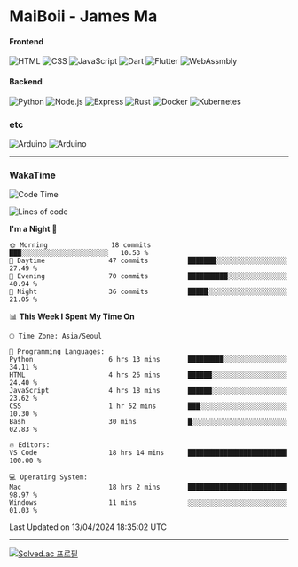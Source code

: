 # MaiBoii - James Ma

#### Frontend
![HTML](https://img.shields.io/badge/-HTML-E34F26?style=flat-square&logo=html5&logoColor=white)
![CSS](https://img.shields.io/badge/-CSS-1572B6?style=flat-square&logo=css3)
![JavaScript](https://img.shields.io/badge/-JavaScript-F7DF1E?style=flat-square&logo=javascript&logoColor=black)
![Dart](https://img.shields.io/badge/-Dart-0175C2?style=flat-square&logo=dart)
![Flutter](https://img.shields.io/badge/-Flutter-02569B?style=flat-square&logo=flutter)
![WebAssmbly](https://img.shields.io/badge/-WebAssembly-654FF0?style=flat-square&logo=webassembly&logoColor=white)


#### Backend
![Python](https://img.shields.io/badge/-Python-3776AB?style=flat-square&logo=python&logoColor=white)
![Node.js](https://img.shields.io/badge/-Node.js-339933?style=flat-square&logo=node.js&logoColor=white)
![Express](https://img.shields.io/badge/-Express-339933?style=flat-square&logo=express&logoColor=white)
![Rust](https://img.shields.io/badge/-Rust-000000?style=flat-square&logo=rust&logoColor=white)
![Docker](https://img.shields.io/badge/-Docker-2496ED?style=flat-square&logo=docker&logoColor=white)
![Kubernetes](https://img.shields.io/badge/-Kubernetes-326CE5?style=flat-square&logo=kubernetes&logoColor=white)


### etc
![Arduino](https://img.shields.io/badge/-Arduino-00878F?style=flat-square&logo=arduino&logoColor=white)
![Arduino](https://img.shields.io/badge/-Bevy-232326?style=flat-square&logo=bevy&logoColor=white)

---
### WakaTime
<!--START_SECTION:waka-->
![Code Time](http://img.shields.io/badge/Code%20Time-787%20hrs%2048%20mins-blue)

![Lines of code](https://img.shields.io/badge/From%20Hello%20World%20I%27ve%20Written-152.1%20thousand%20lines%20of%20code-blue)

**I'm a Night 🦉** 

```text
🌞 Morning                18 commits          ███░░░░░░░░░░░░░░░░░░░░░░   10.53 % 
🌆 Daytime                47 commits          ███████░░░░░░░░░░░░░░░░░░   27.49 % 
🌃 Evening                70 commits          ██████████░░░░░░░░░░░░░░░   40.94 % 
🌙 Night                  36 commits          █████░░░░░░░░░░░░░░░░░░░░   21.05 % 
```


📊 **This Week I Spent My Time On** 

```text
🕑︎ Time Zone: Asia/Seoul

💬 Programming Languages: 
Python                   6 hrs 13 mins       █████████░░░░░░░░░░░░░░░░   34.11 % 
HTML                     4 hrs 26 mins       ██████░░░░░░░░░░░░░░░░░░░   24.40 % 
JavaScript               4 hrs 18 mins       ██████░░░░░░░░░░░░░░░░░░░   23.62 % 
CSS                      1 hr 52 mins        ███░░░░░░░░░░░░░░░░░░░░░░   10.30 % 
Bash                     30 mins             █░░░░░░░░░░░░░░░░░░░░░░░░   02.83 % 

🔥 Editors: 
VS Code                  18 hrs 14 mins      █████████████████████████   100.00 % 

💻 Operating System: 
Mac                      18 hrs 2 mins       █████████████████████████   98.97 % 
Windows                  11 mins             ░░░░░░░░░░░░░░░░░░░░░░░░░   01.03 % 
```


 Last Updated on 13/04/2024 18:35:02 UTC
<!--END_SECTION:waka-->
---
[![Solved.ac
프로필](http://mazassumnida.wtf/api/v2/generate_badge?boj=msu2020)](https://solved.ac/msu2020)
